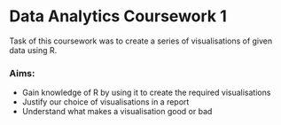 # Data Analytics Coursework 1

Task of this coursework was to create a series of visualisations of given data using R.

### Aims:
* Gain knowledge of R by using it to create the required visualisations
* Justify our choice of visualisations in a report
* Understand what makes a visualisation good or bad 